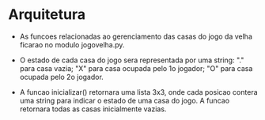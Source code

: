 # Arquitetura
* As funcoes relacionadas ao gerenciamento das casas do jogo da velha ficarao no modulo jogovelha.py.

* O estado de cada casa do jogo sera representada por uma string: "." para casa vazia; "X" para casa ocupada pelo 1o jogador; "O" para casa ocupada pelo 2o jogador.

* A funcao inicializar() retornara uma lista 3x3, onde cada posicao contera uma string para indicar o estado de uma casa do jogo. A funcao retornara todas as casas inicialmente vazias.


